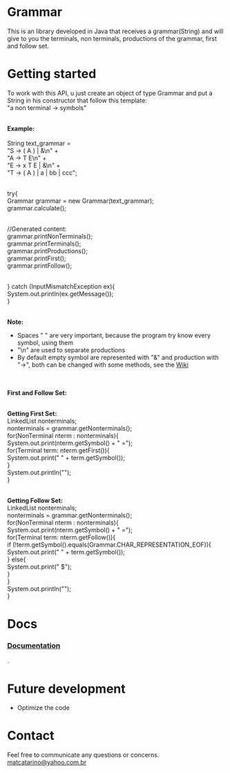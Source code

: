 # Grammar
  This is an library developed in Java that receives a grammar(String) and will give to you the terminals, non terminals, productions of the grammar, first and follow set.

# Getting started
  To work with this API, u just create an object of type Grammar and put a String in his constructor that follow this template:
  <br>"a non terminal -> symbols"
  
  <br><b>Example:</b>
  <br>
<br>String text_grammar = 
<br>            "S -> ( A ) | &\n" + 
<br>            "A -> T E\n" +
<br>            "E -> x T E | &\n" + 
<br>            "T -> ( A ) | a | bb | ccc";
        
<br>        try{
<br>            Grammar grammar = new Grammar(text_grammar);
<br>            grammar.calculate();
            
 <br>           //Generated content:
 <br>           grammar.printNonTerminals();
 <br>           grammar.printTerminals();
 <br>           grammar.printProductions();
 <br>           grammar.printFirst();
 <br>           grammar.printFollow();
            
 <br>       } catch (InputMismatchException ex){
 <br>           System.out.println(ex.getMessage());
 <br>       }
  
  <br> <b>Note:</b>
  <br>
  * Spaces " " are very important, because the program try know every symbol, using them
  * "\n" are used to separate productions
  * By default empty symbol are represented with "&" and production with "->", both can be changed with some methods, see the 
  <a href="https://github.com/matheusaguilar/Grammar/wiki"> Wiki</a>
  
  <br><br> <b>First and Follow Set:</b>
  <br>
  
  <br> <b>Getting First Set:</b>
  <br> LinkedList nonterminals;
  <br> nonterminals = grammar.getNonterminals();
  <br> for(NonTerminal nterm : nonterminals){
  <br> System.out.print(nterm.getSymbol() + " =");
  <br> for(Terminal term: nterm.getFirst()){
  <br> System.out.print(" " + term.getSymbol());
  <br> }
  <br> System.out.println("");
  <br> }
  
  <br> <b>Getting Follow Set:</b>
  <br> LinkedList nonterminals;
  <br> nonterminals = grammar.getNonterminals();
  <br> for(NonTerminal nterm : nonterminals){
  <br> System.out.print(nterm.getSymbol() + " =");
  <br> for(Terminal term: nterm.getFollow()){
  <br> if (!term.getSymbol().equals(Grammar.CHAR_REPRESENTATION_EOF)){
  <br> System.out.print(" " + term.getSymbol());
  <br> } else{
  <br> System.out.print(" $");
  <br> }
  <br> }
  <br> System.out.println("");
  <br> }
  
# Docs
<a href="https://github.com/matheusaguilar/Grammar/wiki"><h3>Documentation</h3></a>.
  
# Future development
* Optimize the code

# Contact
Feel free to communicate any questions or concerns. matcatarino@yahoo.com.br
